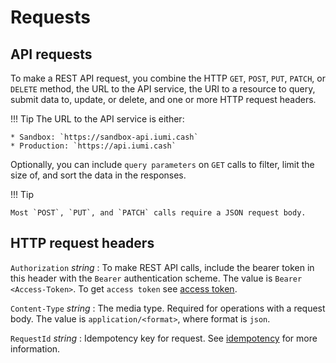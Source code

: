 # Requests

## API requests

To make a REST API request, you combine the HTTP `GET`, `POST`, `PUT`, `PATCH`, or `DELETE` method, 
the URL to the API service, the URI to a resource to query, submit data to, update, or delete,
and one or more HTTP request headers.

!!! Tip
    The URL to the API service is either:

    * Sandbox: `https://sandbox-api.iumi.cash`
    * Production: `https://api.iumi.cash`

Optionally, you can include `query parameters` on `GET` calls to filter,
limit the size of, and sort the data in the responses.

!!! Tip

    Most `POST`, `PUT`, and `PATCH` calls require a JSON request body.


## HTTP request headers

`Authorization` *string*
:    To make REST API calls, include the bearer token in this header with the `Bearer` authentication scheme. 
     The value is `Bearer <Access-Token>`. To get `access token` see [access token].

`Content-Type` *string*
:    The media type. Required for operations with a request body. The value is `application/<format>`, where format is `json`.

`RequestId` *string*
:    Idempotency key for request. See [idempotency] for more information.


[idempotency]: /idempotency/
[access token]: /authentication/#generate-access-token-api
